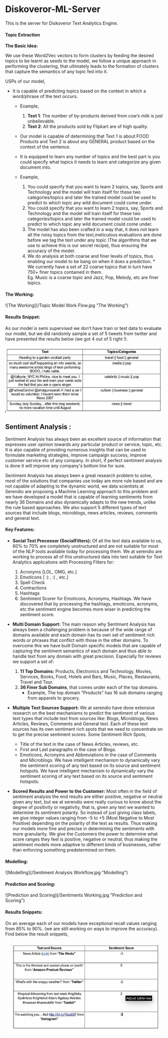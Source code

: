 # **Diskoveror-ML-Server**

This is the server for Diskoveror Text Analytics Engine.

#### **Topic Extraction**

   **The Basic Idea:**

We use these Word2Vec vectors to form clusters by feeding the desired topics to be learnt as seeds to the model, we  follow a unique approach in performing the clustering, that ultimately leads to the formation of clusters that       capture the semantics of any topic fed into it.
    
USPs of our model,
   *  It is capable of predicting topics based on the context in which a word/phrase of the text occurs.
      *   Example,
      
          1. **Text 1**: The number of by-products derived from cow’s milk is just unbelievable.
          2. **Text 2**: All the products sold by Flipkart are of high quality.
      *    Our model is capable of determining that Text 1 is about FOOD Products and Text 2 is about any GENERAL                 product based on the context of the sentence.
      *    It is equipped to learn any number of topics and the best part is you could specify what topics it needs to            learn and categorize any given document into.
      *    Example,
      
           1.  You could specify that you want to learn 2 topics, say, Sports and Technology and the model will                       train itself for these two categories/topics and later the trained model could be used to predict                      to which topic any wild document could come under.
           2.  You could specify that you want to learn 2 topics, say, Sports and Technology and the model will                       train itself for these two categories/topics and later the trained model could be used to predict                      to which topic any wild document could come under.
           3.  The model has also been crafted in a way that, it does not learn all the noisy topics from the                         text,meticulous evaluations are done before we tag the text under any topic (The algorithms that                       we use to achieve this is our secret recipe), thus ensuring the accuracy of the model.
           4.  We do analysis at both coarse and finer levels of topics, thus enabling our model to be bang on                        when it does a prediction.
                     *     We currently have a set of 22 coarse topics that in turn have                                                          750+ finer topics contained in them.                     
                           Eg. Music is a coarse topic and Jazz, Pop, Melody, etc are finer                                                       topics.
             
#### **The Working:**
    
   ![The Working](/Topic Model Work Flow.jpg "The Working")

#### **Results Snippet:**
As our model is semi supervised we don’t have train or test data to evaluate our model, but we did randomly sample     a set of 5 tweets from twitter and have presented the results below (we got 4 out of 5 right !).

![Results Snippet](/table1.jpg "Results Snippet")


## **Sentiment Analysis :**
Sentiment Analysis has always been an excellent source of information that expresses user opinion towards any particular product or service, topic, etc. It is also capable of providing numerous insights that can be used to formulate marketing strategies, improve campaign success, improve customer service etc of any company. In short, if perfect sentiment analysis is done it will improve any company's bottom line for sure.

Sentiment Analysis has always been a great research problem to solve, most of the solutions that companies use today are more rule based and are not capable of adapting to the dynamic world, we data scientists at Serendio are proposing a Machine Learning approach to this problem and we have developed a model that is capable of learning sentiments from nearly 36 Domains and also dynamically adapts to the new trends, unlike the rule based approaches. We also support 5 different types of text sources that include blogs, microblogs, news articles, reviews, comments and general text.

#### **Key Features:**

*  **Social Text Processor (SocialFilters):**
   Of all the text data available to us, 60% to 70% are completely unstructured and are not suitable for most of the      NLP tools available today for processing them. We at serendio are working to process all of this unstructured data     into text suitable for Text Analytics applications with Processing Filters for:
   1. Acronyms [LOL, OMG, etc.]
   2. Emoticons [ :) , :( , etc.]
   3. Spell Check
   4. Contractions
   5. Hashtags
   6. Sentiment Scorer for Emoticons, Acronyms, Hashtags.
      We have discovered that by processing the hashtags, emoticons, acronyms, etc the sentiment engine becomes more         wiser in predicting the sentiment score.

*  **Multi Domain Support:**
   The main reason why Sentiment Analysis has always been a challenging problem is because of the wide range of domains    available and each domain has its own set of sentiment rich words or phrases that conflict with those in the other     domains. To overcome this we have built Domain specific models that are capable of capturing the sentiment semantics    of each domain and thus able to handle text from any domain with great precision. Especially for reviews we support    a set of:
   1. **11 Top Domains:** Products, Electronics and Technology, Movies, Services, Books, Food, Hotels and Bars, Music,           Places, Restaurants, Travel and Tour.
   2. **36 Finer Sub Domains**,  that comes under each of the top domains.
       *  Example, The top domain “Products” has 16 sub domains ranging from apparels to grocery.
       
*  **Multiple Text Sources Support:**
   We at serendio have done extensive research on the best mechanisms to predict the sentiment of various text types      that include text from sources like: Blogs, Microblogs, News Articles, Reviews, Comments and General text. Each of     these text sources has its own sentiment rich spots that we need to concentrate on to get the precise sentiment        scores. Some Sentiment Rich Spots,
   *  Title of the text in the case of News Articles, reviews, etc.
   *  First and Last paragraphs in the case of Blogs.
   *  Emoticons, Acronyms and Abbreviations in the case of Comments and Microblogs.
      We have intelligent mechanism to dynamically vary the sentiment scoring of any text based on its source and            sentiment hotspots.
 We have intelligent mechanism to dynamically vary the sentiment scoring of any text based on its source and sentiment  hotspots.

*  **Scored Results and Power to the Customer:**
   Most often in the field of sentiment analysis the end results are either positive, negative or neutral given any       text, but we at serendio were really curious to know about the degree of positivity or negativity, that is, given      any text we wanted to determine its sentiment polarity. So instead of just giving class labels, we give integer        values ranging from -5 to +5 (Most Negative to Most Positive) depending on the polarity of the text as results. Thus    making our models more fine and precise in determining the sentiments with more granularity. We give the Customers     the power to determine what score ranges they feel is positive, negative or neutral, thus making the sentiment         models more adaptive to different kinds of businesses, rather than enforcing something predetermined on them.

#### **Modelling:** 

![Modelling](/Sentiment Analysis Workflow.jpg "Modelling")

#### **Prediction and Scoring:**

![Prediction and Scoring](/Sentiments Working.jpg "Prediction and Scoring")

#### **Results Snippets:**
   On an average each of our models have exceptional recall values ranging from 85% to 90%. (we are still working on      ways to improve the accuracy). Find below the result snippets,
   
   ![Results Snippets](/table2.jpg "Results Snippets")


